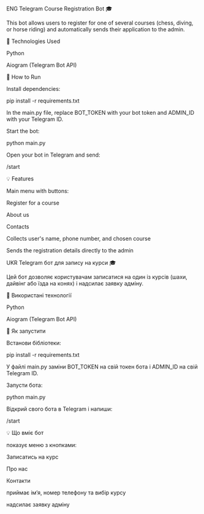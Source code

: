 ENG
Telegram Course Registration Bot 🎓

This bot allows users to register for one of several courses (chess, diving, or horse riding) and automatically sends their application to the admin.

🔧 Technologies Used

Python

Aiogram (Telegram Bot API)

🚀 How to Run

Install dependencies:

pip install -r requirements.txt


In the main.py file, replace BOT_TOKEN with your bot token and ADMIN_ID with your Telegram ID.

Start the bot:

python main.py


Open your bot in Telegram and send:

/start

💡 Features

Main menu with buttons:

Register for a course

About us

Contacts

Collects user's name, phone number, and chosen course

Sends the registration details directly to the admin


UKR
Telegram бот для запису на курси 🎓

Цей бот дозволяє користувачам записатися на один із курсів (шахи, дайвінг або їзда на конях) і надсилає заявку адміну.

🔧 Використані технології

Python

Aiogram (Telegram Bot API)

🚀 Як запустити

Встанови бібліотеки:

pip install -r requirements.txt


У файлі main.py заміни BOT_TOKEN на свій токен бота і ADMIN_ID на свій Telegram ID.

Запусти бота:

python main.py


Відкрий свого бота в Telegram і напиши:

/start

💡 Що вміє бот

показує меню з кнопками:

Записатись на курс

Про нас

Контакти

приймає ім’я, номер телефону та вибір курсу


надсилає заявку адміну
